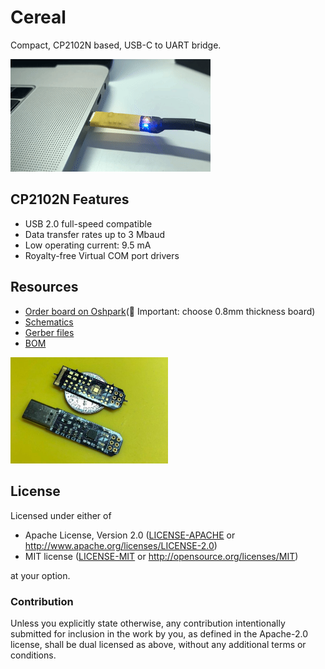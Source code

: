 # Cereal

Compact, CP2102N based, USB-C to UART bridge.

<img src="docs/cereal.gif" />

## CP2102N Features

- USB 2.0 full-speed compatible
- Data transfer rates up to 3 Mbaud
- Low operating current: 9.5 mA
- Royalty-free Virtual COM port drivers

## Resources

- [Order board on Oshpark](https://oshpark.com/shared_projects/K6b0akiH)(🚨 Important: choose 0.8mm thickness board)
- [Schematics](docs/schematics.pdf)
- [Gerber files](gerber)
- [BOM](docs/bom.csv)

<img src="docs/cereal.jpg" width="50%" />

## License

Licensed under either of

- Apache License, Version 2.0 ([LICENSE-APACHE](LICENSE-APACHE) or
  http://www.apache.org/licenses/LICENSE-2.0)
- MIT license ([LICENSE-MIT](LICENSE-MIT) or http://opensource.org/licenses/MIT)

at your option.

### Contribution

Unless you explicitly state otherwise, any contribution intentionally submitted
for inclusion in the work by you, as defined in the Apache-2.0 license, shall be
dual licensed as above, without any additional terms or conditions.